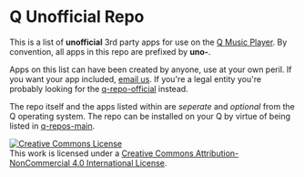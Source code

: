 # Q Unofficial Repo
This is a list of **unofficial** 3rd party apps for use on the [Q Music Player](https://qmusicplayer.com). By convention, all apps in this repo are prefixed by **uno-**.

Apps on this list can have been created by anyone, use at your own peril. If you want your app included, [email us](mailto:qmusicplayer@protonmail.com). If you're a legal entity you're probably looking for the [q-repo-official](https://github.com/plundell/q-repo-official) instead. 

The repo itself and the apps listed within are *seperate* and *optional* from the Q operating system. The repo can be installed on your Q by virtue of being listed in [q-repos-main](https://github.com/plundell/q-repos-main).

<a rel="license" href="http://creativecommons.org/licenses/by-nc/4.0/"><img alt="Creative Commons License" style="border-width:0" src="https://i.creativecommons.org/l/by-nc/4.0/88x31.png" /></a><br />This work is licensed under a <a rel="license" href="http://creativecommons.org/licenses/by-nc/4.0/">Creative Commons Attribution-NonCommercial 4.0 International License</a>.



